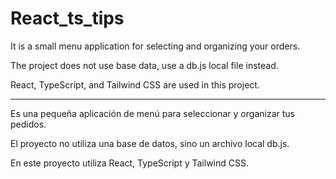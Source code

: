 # React_ts_tips

It is a small menu application for selecting and organizing your orders.

The project does not use base data, use a db.js local file instead.

React, TypeScript, and Tailwind CSS are used in this project.

------------------------------------------------------------------------

Es una pequeña aplicación de menú para seleccionar y organizar tus pedidos.

El proyecto no utiliza una base de datos, sino un archivo local db.js.

En este proyecto utiliza React, TypeScript y Tailwind CSS.